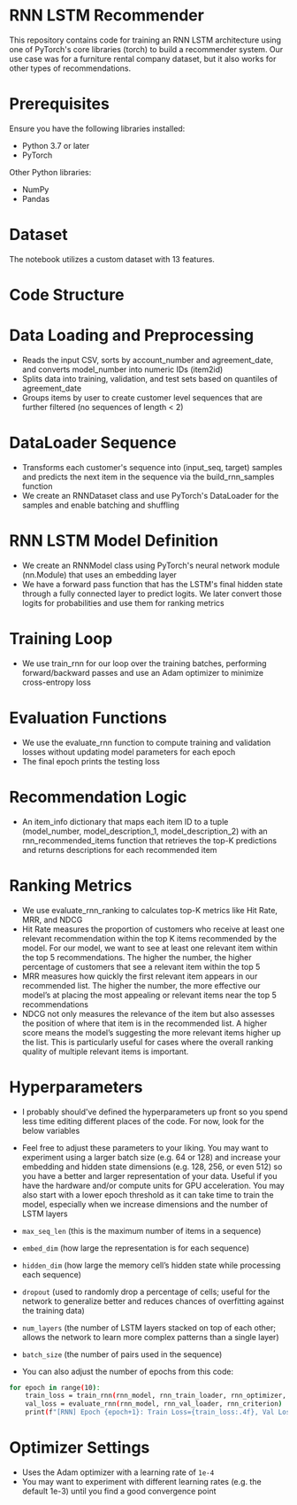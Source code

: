 # RNN LSTM Recommender
This repository contains code for training an RNN LSTM architecture using one of PyTorch's core libraries (torch) to build a recommender system.  Our use case was for a furniture rental company dataset, but it also works for other types of recommendations.  

# Prerequisites
Ensure you have the following libraries installed:

- Python 3.7 or later
- PyTorch

Other Python libraries:
- NumPy
- Pandas

# Dataset
The notebook utilizes a custom dataset with 13 features.

# Code Structure
# Data Loading and Preprocessing
- Reads the input CSV, sorts by account_number and agreement_date, and converts model_number into numeric IDs (item2id)
- Splits data into training, validation, and test sets based on quantiles of agreement_date
- Groups items by user to create customer level sequences that are further filtered (no sequences of length < 2)

# DataLoader Sequence
- Transforms each customer's sequence into (input_seq, target) samples and predicts the next item in the sequence via the build_rnn_samples function
- We create an RNNDataset class and use PyTorch's DataLoader for the samples and enable batching and shuffling

# RNN LSTM Model Definition
- We create an RNNModel class using PyTorch's neural network module (nn.Module) that uses an embedding layer
- We have a forward pass function that has the LSTM's final hidden state through a fully connected layer to predict logits.  We later convert those logits for probabilities and use them for ranking metrics

# Training Loop
- We use train_rnn for our loop over the training batches, performing forward/backward passes and use an Adam optimizer to minimize cross-entropy loss

# Evaluation Functions
- We use the evaluate_rnn function to compute training and validation losses without updating model parameters for each epoch
- The final epoch prints the testing loss

# Recommendation Logic
- An item_info dictionary that maps each item ID to a tuple (model_number, model_description_1, model_description_2) with an rnn_recommended_items function that retrieves the top-K predictions and returns descriptions for each recommended item

# Ranking Metrics
- We use evaluate_rnn_ranking to calculates top-K metrics like Hit Rate, MRR, and NDCG
- Hit Rate measures the proportion of customers who receive at least one relevant recommendation within the top K items recommended by the model.  For our model, we want to see at least one relevant item within the top 5 recommendations.  The higher the number, the higher percentage of customers that see a relevant item within the top 5
- MRR measures how quickly the first relevant item appears in our recommended list.  The higher the number, the more effective our model’s at placing the most appealing or relevant items near the top 5 recommendations
- NDCG not only measures the relevance of the item but also assesses the position of where that item is in the recommended list.  A higher score means the model’s suggesting the more relevant items higher up the list.  This is particularly useful for cases where the overall ranking quality of multiple relevant items is important.

# Hyperparameters
- I probably should've defined the hyperparameters up front so you spend less time editing different places of the code.  For now,  look for the below variables
- Feel free to adjust these parameters to your liking.  You may want to experiment using a larger batch size (e.g. 64 or 128) and increase your embedding and hidden state dimensions (e.g. 128, 256, or even 512) so you have a better and larger representation of your data.  Useful if you have the hardware and/or compute units for GPU acceleration.  You may also start with a lower epoch threshold as it can take time to train the model, especially when we increase dimensions and the number of LSTM layers

- ```max_seq_len``` (this is the maximum number of items in a sequence)
- ```embed_dim``` (how large the representation is for each sequence)
- ```hidden_dim``` (how large the memory cell’s hidden state while processing each sequence)
- ```dropout``` (used to randomly drop a percentage of cells; useful for the network to generalize better and reduces chances of overfitting against the training data)
- ```num_layers``` (the number of LSTM layers stacked on top of each other; allows the network to learn more complex patterns than a single layer)
- ```batch_size``` (the number of pairs used in the sequence)
- You can also adjust the number of epochs from this code:
```sh
for epoch in range(10):
    train_loss = train_rnn(rnn_model, rnn_train_loader, rnn_optimizer, rnn_criterion)
    val_loss = evaluate_rnn(rnn_model, rnn_val_loader, rnn_criterion)
    print(f"[RNN] Epoch {epoch+1}: Train Loss={train_loss:.4f}, Val Loss={val_loss:.4f}")
```

# Optimizer Settings
- Uses the Adam optimizer with a learning rate of ```1e-4```
- You may want to experiment with different learning rates (e.g. the default 1e-3) until you find a good convergence point
